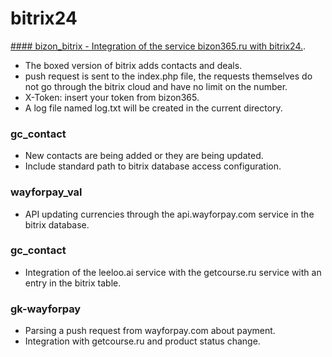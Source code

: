# bitrix24
[#### bizon_bitrix - Integration of the service bizon365.ru with bitrix24.](https://github.com/jtzjtz12/bitrix24/tree/main/bizon_bitrix). 
* The boxed version of bitrix adds contacts and deals.
* push request is sent to the index.php file, the requests themselves do not go through the bitrix cloud and have no limit on the number.
* X-Token: insert your token from bizon365.
* A log file named log.txt will be created in the current directory.

### gc_contact
* New contacts are being added or they are being updated.
* Include standard path to bitrix database access configuration.

###  wayforpay_val
* API updating currencies through the api.wayforpay.com service in the bitrix database.

### gc_contact
* Integration of the leeloo.ai service with the getcourse.ru service with an entry in the bitrix table.

### gk-wayforpay
* Parsing a push request from wayforpay.com about payment.
* Integration with getcourse.ru and product status change.

